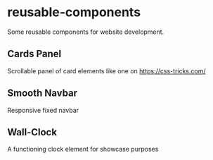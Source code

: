 # reusable-components
Some reusable components for website development.

## Cards Panel
Scrollable panel of card elements like one on https://css-tricks.com/

## Smooth Navbar
Responsive fixed navbar 

## Wall-Clock
A functioning clock element for showcase purposes

